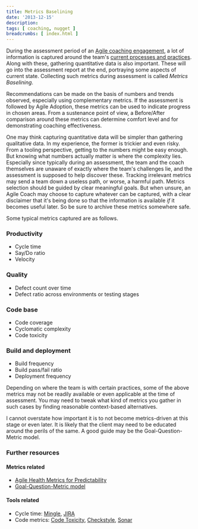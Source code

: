 ```yaml
---
title: Metrics Baselining
date: '2013-12-15'
description:
tags: [ coaching, nugget ]
breadcrumbs: [ index.html ]
---
```


During the assessment period of an [Agile coaching engagement][], a lot of information is captured around the team's [current processes and practices][]. Along with these, gathering quantitative data is also important. These will go into the assessment report at the end, portraying some aspects of current state. Collecting such metrics during assessment is called *Metrics Baselining*.

[Agile coaching engagement]:/agile-coaching-engagements
[current processes and practices]:/process-mapping

Recommendations can be made on the basis of numbers and trends observed, especially using complementary metrics. If the assessment is followed by Agile Adoption, these metrics can be used to indicate progress in chosen areas. From a sustenance point of view, a Before/After comparison around these metrics can determine comfort level and for demonstrating coaching effectiveness.

One may think capturing quantitative data will be simpler than gathering qualitative data. In my experience, the former is trickier and even risky. From a tooling perspective, getting to the numbers might be easy enough. But knowing what numbers actually matter is where the complexity lies. Especially since typically during an assessment, the team and the coach themselves are unaware of exactly where the team's challenges lie, and the assessment is supposed to help discover these. Tracking irrelevant metrics may send a team down a useless path, or worse, a harmful path. Metrics selection should be guided by clear meaningful goals. But when unsure, an Agile Coach may choose to capture whatever can be captured, with a clear disclaimer that it's being done so that the information is available *if* it becomes useful later. So be sure to archive these metrics somewhere safe.

Some typical metrics captured are as follows.

### Productivity
* Cycle time
* Say/Do ratio
* Velocity

### Quality
* Defect count over time
* Defect ratio across environments or testing stages

### Code base
* Code coverage
* Cyclomatic complexity
* Code toxicity

### Build and deployment
* Build frequency
* Build pass/fail ratio
* Deployment frequency

Depending on where the team is with certain practices, some of the above metrics may not be readily available or even applicable at the time of assessment. You may need to tweak what kind of metrics you gather in such cases by finding reasonable context-based alternatives.

I cannot overstate how important it is to not become metrics-driven at this stage or even later. It is likely that the client may need to be educated around the perils of the same. A good guide may be the Goal-Question-Metric model.

### Further resources

#### Metrics related
* [Agile Health Metrics for Predictability](http://www.leadingagile.com/2013/07/agile-health-metrics-for-predictability/)
* [Goal-Question-Metric model](http://en.wikipedia.org/wiki/GQM)

#### Tools related
* Cycle time: [Mingle](http://www.thoughtworks.com/insights/blog/get-better-2-minutes-mingle-cycle-time-analytics), [JIRA](https://confluence.atlassian.com/display/AGILE/Viewing+the+Control+Chart)
* Code metrics: [Code Toxicity](http://erik.doernenburg.com/2008/11/how-toxic-is-your-code/), [Checkstyle](http://checkstyle.sourceforge.net/), [Sonar](http://www.sonarqube.org/)
